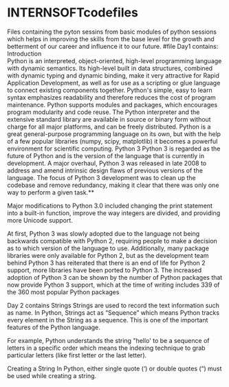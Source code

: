 # INTERNSOFTcodefiles
Files containing the pyton sessins from basic modules of python sessions which helps in improving the skills  from the base level for the growth and betterment of our career and influence it to our future.
#file Day1 contains: Introduction  
Python is an interpreted, object-oriented, high-level programming language with dynamic semantics. Its high-level built in data structures, combined with dynamic typing and dynamic binding, make it very attractive for Rapid Application Development, as well as for use as a scripting or glue language to connect existing components together. Python's simple, easy to learn syntax emphasizes readability and therefore reduces the cost of program maintenance. Python supports modules and packages, which encourages program modularity and code reuse. The Python interpreter and the extensive standard library are available in source or binary form without charge for all major platforms, and can be freely distributed.                                                                          Python is a great general-purpose programming language on its own, but with the help of a few popular libraries (numpy, scipy, matplotlib) it becomes a powerful environment for scientific computing.
Python 3
Python 3 is regarded as the future of Python and is the version of the language that is currently in development. A major overhaul, Python 3 was released in late 2008 to address and amend intrinsic design flaws of previous versions of the language. The focus of Python 3 development was to clean up the codebase and remove redundancy, making it clear that there was only one way to perform a given task.**

Major modifications to Python 3.0 included changing the print statement into a built-in function, improve the way integers are divided, and providing more Unicode support.

At first, Python 3 was slowly adopted due to the language not being backwards compatible with Python 2, requiring people to make a decision as to which version of the language to use. Additionally, many package libraries were only available for Python 2, but as the development team behind Python 3 has reiterated that there is an end of life for Python 2 support, more libraries have been ported to Python 3. The increased adoption of Python 3 can be shown by the number of Python packages that now provide Python 3 support, which at the time of writing includes 339 of the 360 most popular Python packages

Day 2 contains 
Strings
Strings are used to record the text information such as name. In Python, Strings act as “Sequence” which means Python tracks every element in the String as a sequence. This is one of the important features of the Python language.

For example, Python understands the string "hello' to be a sequence of letters in a specific order which means the indexing technique to grab particular letters (like first letter or the last letter).

Creating a String
In Python, either single quote (‘) or double quotes (“) must be used while creating a string.
